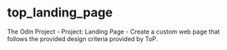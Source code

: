 # top_landing_page
The Odin Project - Project: Landing Page - Create a custom web page that follows the provided design criteria provided by ToP.
